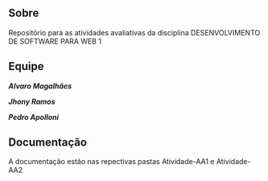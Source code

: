 ## Sobre

Repositório para as atividades avaliativas da disciplina DESENVOLVIMENTO DE SOFTWARE PARA WEB 1

## Equipe

***Alvaro Magalhães***

***Jhony Ramos***

***Pedro Apolloni***

## Documentação
  
A documentação estão nas repectivas pastas Atividade-AA1 e Atividade-AA2
